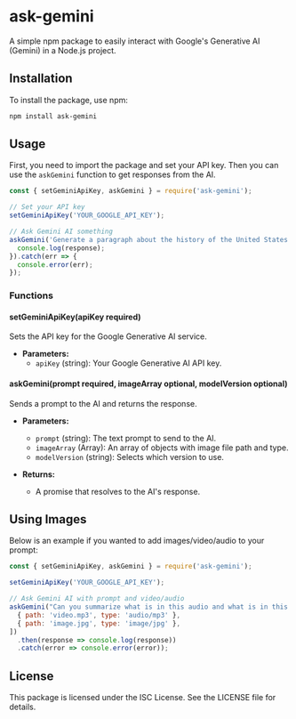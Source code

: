 # ask-gemini

A simple npm package to easily interact with Google's Generative AI (Gemini) in a Node.js project.

## Installation

To install the package, use npm:

```sh
npm install ask-gemini
```

## Usage

First, you need to import the package and set your API key. Then you can use the `askGemini` function to get responses from the AI.

```javascript
const { setGeminiApiKey, askGemini } = require('ask-gemini');

// Set your API key
setGeminiApiKey('YOUR_GOOGLE_API_KEY');

// Ask Gemini AI something
askGemini('Generate a paragraph about the history of the United States.').then(response => {
  console.log(response);
}).catch(err => {
  console.error(err);
});
```
### Functions

#### setGeminiApiKey(apiKey required)

Sets the API key for the Google Generative AI service.

- **Parameters:**
  - `apiKey` (string): Your Google Generative AI API key.

#### askGemini(prompt required, imageArray optional, modelVersion optional)

Sends a prompt to the AI and returns the response.

- **Parameters:**
  - `prompt` (string): The text prompt to send to the AI.
  - `imageArray` (Array): An array of objects with image file path and type.
  - `modelVersion` (string): Selects which version to use.

- **Returns:**
  - A promise that resolves to the AI's response.

## Using Images 
Below is an example if you wanted to add images/video/audio to your prompt:
```javascript
const { setGeminiApiKey, askGemini } = require('ask-gemini');

setGeminiApiKey('YOUR_GOOGLE_API_KEY');

// Ask Gemini AI with prompt and video/audio
askGemini("Can you summarize what is in this audio and what is in this picture?", [
  { path: 'video.mp3', type: 'audio/mp3' },
  { path: 'image.jpg', type: 'image/jpg' },
])
  .then(response => console.log(response))
  .catch(error => console.error(error));
```


## License

This package is licensed under the ISC License. See the LICENSE file for details.